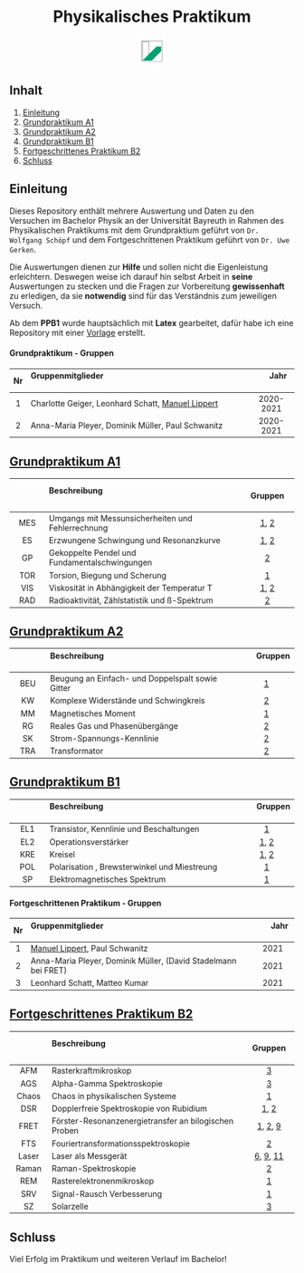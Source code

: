 <h1 align="center">Physikalisches Praktikum</h1>
<p align="center">
  <img src="UniBT_Logo.jpeg" width = 50/>
</p>

## Inhalt
1) [Einleitung](#einleitung)
2) [Grundpraktikum A1](#grundpraktikum-a1)
3) [Grundpraktikum A2](#grundpraktikum-a2)
4) [Grundpraktikum B1](#grundpraktikum-b1)
5) [Fortgeschrittenes Praktikum B2](#fortgeschrittenes-praktikum-b2)
6) [Schluss](#schluss)

## Einleitung
Dieses Repository enthält mehrere Auswertung und Daten zu den Versuchen im Bachelor Physik an der Universität Bayreuth in Rahmen des Physikalischen Praktikums mit dem Grundpraktium geführt von ``Dr. Wolfgang Schöpf`` und dem Fortgeschrittenen Praktikum geführt von ``Dr. Uwe Gerken``.

Die Auswertungen dienen zur **Hilfe** und sollen nicht die Eigenleistung erleichtern. Deswegen weise ich darauf hin selbst Arbeit in **seine** Auswertungen zu stecken und die Fragen zur Vorbereitung **gewissenhaft** zu erledigen, da sie **notwendig** sind für das Verständnis zum jeweiligen Versuch.

Ab dem **PPB1** wurde hauptsächlich mit **Latex** gearbeitet, dafür habe ich eine Repository mit einer [Vorlage](https://github.com/ManeLippert/PraktikumsVorlage) erstellt.

#### Grundpraktikum - Gruppen

| Nr | Gruppenmitglieder  <img width=400/>                                                 | <img width=20/> Jahr <img width=20/>    |
|:--:|:------------------------------------------------------------------------------------|:---------:|
| 1  | Charlotte Geiger, Leonhard Schatt, [Manuel Lippert](https://github.com/ManeLippert) | 2020-2021 |
| 2  | Anna-Maria Pleyer, Dominik Müller, Paul Schwanitz                                   | 2020-2021 |

## [Grundpraktikum A1](https://github.com/Phi-Laboratorys/PPA1)

| <img width=70/> | Beschreibung <img width=400/>                                               | <img width=20/> Gruppen <img width=20/> |
|:-------:|:------------------------------------------------------------------------------------|:-----------:|
| MES     | Umgangs mit Messunsicherheiten und Fehlerrechnung                                   | [1](https://github.com/Phi-Laboratorys/PPA1/blob/main/Versuch_MES/Charlotte_Leo_Manuel/Versuch_MES.pdf), [2](https://github.com/Phi-Laboratorys/PPA1/blob/main/Versuch_MES/Anna-Maria_Dominik_Paul/Auswerteheft%20MES.pdf) |
| ES      | Erzwungene Schwingung und  Resonanzkurve                                            | [1](https://github.com/Phi-Laboratorys/PPA1/blob/main/Versuch_ES/Charlotte_Leo_Manuel/Versuch_ES.pdf), [2](https://github.com/Phi-Laboratorys/PPA1/blob/main/Versuch_ES/Anna-Maria_Dominik_Paul/Auswerteheft_ES.pdf) |
| GP      | Gekoppelte Pendel und Fundamentalschwingungen                                       | [2](https://github.com/Phi-Laboratorys/PPA1/blob/main/Versuch_GP/Anna-Maria_Dominik_Paul/Auswertung_GP.pdf) |
| TOR     | Torsion, Biegung und Scherung                                                       | [1](https://github.com/Phi-Laboratorys/PPA1/blob/main/Versuch_TOR/Charlotte_Leo_Manuel/Versuch_TOR.pdf) |
| VIS     | Viskosität in Abhängigkeit der Temperatur T                                         | [1](https://github.com/Phi-Laboratorys/PPA1/blob/main/Versuch_VIS/Charlotte_Leo_Manuel/Versuch_VIS.pdf), [2](https://github.com/Phi-Laboratorys/PPA1/blob/main/Versuch_VIS/Anna-Maria_Dominik_Paul/Auswerteheft_VIS.pdf) |
| RAD     | Radioaktivität, Zählstatistik und ß-Spektrum                                        | [2](https://github.com/Phi-Laboratorys/PPA1/blob/main/Versuch_RAD/Anna-Maria_Dominik_Paul/Auswertung_RAD.pdf) |
## [Grundpraktikum A2](https://github.com/PPA2)

| <img width=70/> | Beschreibung <img width=400/>                                               | <img width=20/> Gruppen <img width=20/> |
|:-------:|:------------------------------------------------------------------------------------|:-----------:|
| BEU     | Beugung an Einfach- und Doppelspalt sowie Gitter                                    | [1](https://github.com/Phi-Laboratorys/PPA2/blob/main/Versuch_BEU/Charlotte_Leo_Manuel/Versuch_BEU.pdf) |
| KW      | Komplexe Widerstände und Schwingkreis                                               | [2](https://github.com/Phi-Laboratorys/PPA2/blob/main/Versuch_KW/Anna-Maria_Dominik_Paul/Auswertung%20KW.pdf) |
| MM      | Magnetisches Moment                                                                 | [1](https://github.com/Phi-Laboratorys/PPA2/blob/main/Versuch_MM/Charlotte_Leo_Manuel/Versuch_MM.pdf) |
| RG      | Reales Gas und Phasenübergänge                                                      | [2](https://github.com/Phi-Laboratorys/PPA2/blob/main/Versuch_RG/Anna-Maria_Dominik_Paul/Auswerteheft_RG.pdf) |
| SK      | Strom-Spannungs-Kennlinie                                                           | [2](https://github.com/Phi-Laboratorys/PPA2/blob/main/Versuch_SK/Anna-Maria_Dominik_Paul/) |
| TRA     | Transformator                                                                       | [2](https://github.com/Phi-Laboratorys/PPA2/blob/main/Versuch_TRA/Anna-Maria_Dominik_Paul/Auswertung%20TRA.pdf) |

## [Grundpraktikum B1](https://github.com/Phi-Laboratorys/PPB1)

| <img width=70/> | Beschreibung <img width=400/>                                               | <img width=20/> Gruppen <img width=20/> |
|:-------:|:------------------------------------------------------------------------------------|:-----------:|
| EL1     | Transistor, Kennlinie und Beschaltungen                                             | [1](https://github.com/Phi-Laboratorys/PPB1/blob/main/Versuch_EL1/Charlotte_Leo_Manuel/Versuch_EL1.pdf) |
| EL2     | Operationsverstärker                                                                | [1](https://github.com/Phi-Laboratorys/PPB1/blob/main/Versuch_EL2/Charlotte_Leo_Manuel/Versuch_EL2.pdf), [2](https://github.com/Phi-Laboratorys/PPB1/blob/main/Versuch_EL2/Anna-Maria_Dominik_Paul/Master.pdf) |
| KRE     | Kreisel                                                                             | [1](https://github.com/Phi-Laboratorys/PPB1/blob/main/Versuch_KRE/Charlotte_Leo_Manuel/Versuch_KRE.pdf), [2](https://github.com/Phi-Laboratorys/PPB1/blob/main/Versuch_KRE/Anna-Maria_Dominik_Paul/Master.pdf) |
| POL     | Polarisation , Brewsterwinkel und Miestreung                                        | [1](https://github.com/Phi-Laboratorys/PPB1/blob/main/Versuch_POL/Charlotte_Leo_Manuel/Versuch_POL.pdf) |
| SP      | Elektromagnetisches Spektrum                                                        | [1](https://github.com/Phi-Laboratorys/PPB1/blob/main/Versuch_SP/Charlotte_Leo_Manuel/Versuch_SP.pdf)  |

#### Fortgeschrittenen Praktikum - Gruppen

| Nr | Gruppenmitglieder  <img width=400/>                                                 | <img width=20/> Jahr <img width=20/>    |
|:--:|:------------------------------------------------------------------------------------|:---------:|
| 1  | [Manuel Lippert](https://github.com/ManeLippert), Paul Schwanitz                    |   2021    |
| 2  | Anna-Maria Pleyer, Dominik Müller, (David Stadelmann bei FRET)                      |   2021    |
| 3  | Leonhard Schatt, Matteo Kumar                                                       |   2021    |

## [Fortgeschrittenes Praktikum B2](https://github.com/Phi-Laboratorys/PPB2)

| <img width=70/> | Beschreibung <img width=400/>                                               | <img width=20/> Gruppen <img width=20/> |
|:-------:|:------------------------------------------------------------------------------------|:-----------:|
| AFM     | Rasterkraftmikroskop                                                                | [3](https://github.com/Phi-Laboratorys/PPB2/blob/main/Versuch_AFM/Leo_Matteo/Versuch_AFM.pdf) |
| AGS     | Alpha-Gamma Spektroskopie                                                           | [3](https://github.com/Phi-Laboratorys/PPB2/blob/main/Versuch_AGS/Leo_Matteo/Versuch_AlphaGamma.pdf) |
| Chaos   | Chaos in physikalischen Systeme                                                     | [1](https://github.com/Phi-Laboratorys/PPB2/blob/main/Versuch_Chaos/Manuel_Paul/Versuch_Chaos.pdf) |
| DSR     | Dopplerfreie Spektroskopie von Rubidium                                             | [1](https://github.com/Phi-Laboratorys/PPB2/blob/main/Versuch_DSR/Manuel_Paul/Experiment_DSR.pdf), [2](https://github.com/Phi-Laboratorys/PPB2/blob/main/Versuch_DSR/Anna-Maria_Dominik/Master.pdf) |
| FRET    | Förster-Resonanzenergietransfer an bilogischen Proben                               | [1](https://github.com/Phi-Laboratorys/PPB2/blob/main/Versuch_FRET/Manuel_Paul/Versuch_FRET.pdf), [2](https://github.com/Phi-Laboratorys/PPB2/blob/main/Versuch_FRET/Anna-Maria_David_Dominik/Master.pdf), [9](https://github.com/Phi-Laboratorys/PPB2/blob/main/Versuch_FRET/Leo_Matteo/Versuch_FRET.pdf) |
| FTS     | Fouriertransformationsspektroskopie                                                 | [2](https://github.com/Phi-Laboratorys/PPB2/blob/main/Versuch_FTS/Anna-Maria_Dominik/Master.pdf) |
| Laser   | Laser als Messgerät                                                                 | [6](https://github.com/Phi-Laboratorys/PPB2/blob/main/Versuch_Laser/Anna-Maria_Dominik/Master.pdf), [9](https://github.com/Phi-Laboratorys/PPB2/blob/main/Versuch_Laser/Leo_Matteo/Versuch_Laser.pdf), [11](https://github.com/Phi-Laboratorys/PPB2/blob/main/Versuch_Laser/Johanna_Jonas/Laser_Auswertung.pdf) |
| Raman   | Raman-Spektroskopie                                                                 | [2](https://github.com/Phi-Laboratorys/PPB2/blob/main/Versuch_Raman/Anna-Maria_Dominik/Master.pdf) |
| REM     | Rasterelektronenmikroskop                                                           | [1](https://github.com/Phi-Laboratorys/PPB2/blob/main/Versuch_REM/Manuel_Paul/Verbesserung_REM.pdf) |
| SRV     | Signal-Rausch Verbesserung                                                          | [1](https://github.com/Phi-Laboratorys/PPB2/blob/main/Versuch_SRV/Manuel_Paul/Versuch_SRV.pdf) |
| SZ      | Solarzelle                                                                          | [3](https://github.com/Phi-Laboratorys/PPB2/blob/main/Versuch_SZ/Leo_Matteo/Versuch_Solarzelle.pdf) |

## Schluss

Viel Erfolg im Praktikum und weiteren Verlauf im Bachelor!

